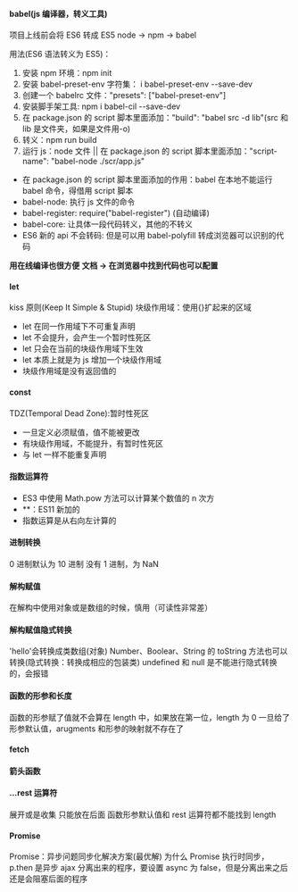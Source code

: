 #### babel(js 编译器，转义工具)

项目上线前会将 ES6 转成 ES5
node -> npm -> babel

用法(ES6 语法转义为 ES5)：

1. 安装 npm 环境：npm init
2. 安装 babel-preset-env 字符集： i babel-preset-env --save-dev
3. 创建一个 babelrc 文件："presets": ["babel-preset-env"]
4. 安装脚手架工具: npm i babel-cil --save-dev
5. 在 package.json 的 script 脚本里面添加："build": "babel src -d lib"(src 和 lib 是文件夹，如果是文件用-o)
6. 转义：npm run build
7. 运行 js：node 文件 || 在 package.json 的 script 脚本里面添加："script-name": "babel-node ./scr/app.js"

- 在 package.json 的 script 脚本里面添加的作用：babel 在本地不能运行 babel 命令，得借用 script 脚本
- babel-node: 执行 js 文件的命令
- babel-register: require("babel-register") (自动编译)
- babel-core: 让具体一段代码转义，其他的不转义
- ES6 新的 api 不会转码: 但是可以用 babel-polyfill 转成浏览器可以识别的代码

**用在线编译也很方便**
**文档 -> 在浏览器中找到代码也可以配置**

#### let

kiss 原则(Keep It Simple & Stupid)
块级作用域：使用{}扩起来的区域

- let 在同一作用域下不可重复声明
- let 不会提升，会产生一个暂时性死区
- let 只会在当前的块级作用域下生效
- let 本质上就是为 js 增加一个块级作用域
- 块级作用域是没有返回值的

#### const

TDZ(Temporal Dead Zone):暂时性死区

- 一旦定义必须赋值，值不能被更改
- 有块级作用域，不能提升，有暂时性死区
- 与 let 一样不能重复声明

#### 指数运算符

- ES3 中使用 Math.pow 方法可以计算某个数值的 n 次方
- \*\*：ES11 新加的
- 指数运算是从右向左计算的

#### 进制转换

0 进制默认为 10 进制
没有 1 进制，为 NaN

#### 解构赋值

在解构中使用对象或是数组的时候，慎用（可读性非常差）

#### 解构赋值隐式转换

'hello'会转换成类数组(对象)
Number、Boolear、String 的 toString 方法也可以转换(隐式转换：转换成相应的包装类)
undefined 和 null 是不能进行隐式转换的，会报错

#### 函数的形参和长度

函数的形参赋了值就不会算在 length 中，如果放在第一位，length 为 0
一旦给了形参默认值，arugments 和形参的映射就不存在了

#### fetch

#### 箭头函数

#### ...rest 运算符

展开或是收集
只能放在后面
函数形参默认值和 rest 运算符都不能找到 length

#### Promise

Promise：异步问题同步化解决方案(最优解)
为什么 Promise 执行时同步，p.then 是异步
ajax 分离出来的程序，要设置 async 为 false，但是分离出来之后还是会阻塞后面的程序
